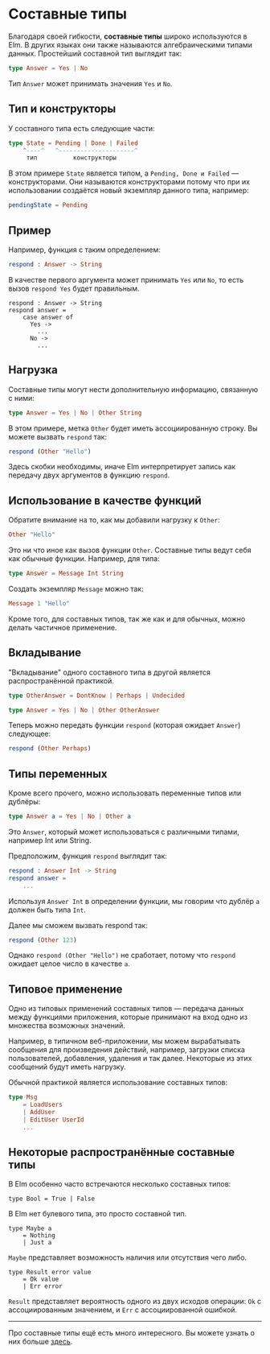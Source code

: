 # Составные типы

Благодаря своей гибкости, __составные типы__ широко используются в Elm. В других языках они также называются алгебраическими типами данных. Простейший составной тип выглядит так:

```elm
type Answer = Yes | No
```

Тип `Answer` может принимать значения `Yes` и `No`.

## Тип и конструкторы

У составного типа есть следующие части:

```elm
type State = Pending | Done | Failed
    ^----^   ^---------------------^
     тип          конструкторы
```

В этом примере `State` является типом, а `Pending, Done и Failed` — конструкторами. Они называются конструкторами потому что при их использовании создаётся новый экземпляр данного типа, например:

```elm
pendingState = Pending
```

## Пример

Например, функция с таким определением:

```elm
respond : Answer -> String
```

В качестве первого аргумента может принимать `Yes` или `No`, то есть вызов `respond Yes` будет правильным.

```
respond : Answer -> String
respond answer =
    case answer of
      Yes ->
        ...
      No ->
        ...
```

## Нагрузка

Составные типы могут нести дополнительную информацию, связанную с ними:

```elm
type Answer = Yes | No | Other String
```

В этом примере, метка `Other` будет иметь ассоциированную строку. Вы можете вызвать `respond` так:

```elm
respond (Other "Hello")
```

Здесь скобки необходимы, иначе Elm интерпретирует запись как передачу двух аргументов в функцию `respond`.

## Использование в качестве функций

Обратите внимание на то, как мы добавили нагрузку к `Other`:

```elm
Other "Hello"
```

Это ни что иное как вызов функции `Other`. Составные типы ведут себя как обычные функции. Например, для типа:

```elm
type Answer = Message Int String
```

Создать экземпляр `Message` можно так:

```elm
Message 1 "Hello"
```

Кроме того, для составных типов, так же как и для обычных, можно делать частичное применение.

## Вкладывание

"Вкладывание" одного составного типа в другой является распространённой практикой.

```elm
type OtherAnswer = DontKnow | Perhaps | Undecided

type Answer = Yes | No | Other OtherAnswer
```

Теперь можно передать функции `respond` (которая ожидает `Answer`) следующее:

```elm
respond (Other Perhaps)
```

## Типы переменных

Кроме всего прочего, можно использовать переменные типов или дублёры:

```elm
type Answer a = Yes | No | Other a
```

Это `Answer`, который может использоваться с различными типами, например Int или String.

Предположим, функция `respond` выглядит так:

```elm
respond : Answer Int -> String
respond answer =
    ...
```

Используя `Answer Int` в определении функции, мы говорим что дублёр `a` должен быть типа `Int`.

Далее мы сможем вызвать respond так:

```elm
respond (Other 123)
```

Однако `respond (Other "Hello")` не сработает, потому что `respond` ожидает целое число в качестве `a`.

## Типовое применение

Одно из типовых применений составных типов — передача данных между функциями приложения, которые принимают на вход одно из множества возможных значений.

Например, в типичном веб-приложении, мы можем вырабатывать сообщения для произведения действий, например, загрузки списка пользователей, добавления, удаления и так далее. Некоторые из этих сообщений будут иметь нагрузку.

Обычной практикой является использование составных типов:

```elm
type Msg
    = LoadUsers
    | AddUser
    | EditUser UserId
    ...
```

## Некоторые распространённые составные типы

В Elm особенно часто встречаются несколько составных типов:

```
type Bool = True | False
```

В Elm нет булевого типа, это просто составной тип.

```
type Maybe a
    = Nothing
    | Just a
```

`Maybe` представляет возможность наличия или отсутствия чего либо.

```
type Result error value
    = Ok value
    | Err error
```

`Result` представляет вероятность одного из двух исходов операции: `Ok` с ассоциированным значением, и `Err` с ассоциированной ошибкой.

---

Про составные типы ещё есть много интересного. Вы можете узнать о них больше [здесь](http://elm-lang.org/guide/model-the-problem).
